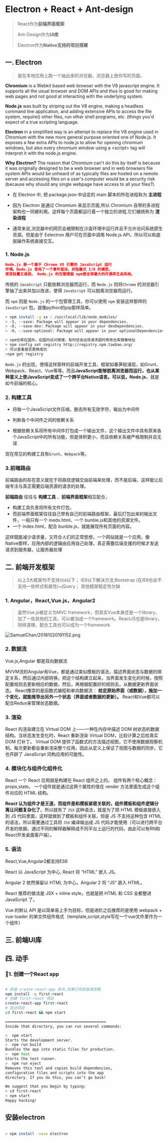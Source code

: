 # Electron + React + Ant-design

> React作为**前端界面框架**
>
> Ant-Design作为**UI库**
>
>Electron作为**Native支持的项目搭建**

## 一. Electron

> 是在本地应用上跑一个抽出来的浏览器，浏览器上放你写的页面。

**Chromium** is a Webkit based web browser with the V8 javascript engine. It supports all the usual browser and DOM APIs and thus is good for making web pages and not good at interacting with the underlying system.

**Node.js** was built by striping out the V8 engine, making a headless command line application, and adding extensive APIs to access the file system, require() other files, run other shell programs, etc. (things you'd expect of a true scripting language.

**Electron** in a simplified way is an attempt to replace the V8 engine used in Chromium with the new more general purpose oriented one of Node.js. It exposes a few extra APIs to node.js to allow for opening chromium windows, but also every chromium window using a \<script\> tag will interpret it with the node.js engine.

**Why Electron?** The reason that Chromium can't do this by itself is because it was originally designed to be a web browser and in web browsers file system APIs would be unheard of as typically files are hosted on a remote server and accessing files on a user's computer would be a security risk (because why should any single webpage have access to all your files?).

- 在 Electron 中, 把 package.json 中设定的 main 脚本的所在进程称为 **主进程**

- 因为 Electron 是通过 Chromium 来显示页面,所以 Chromium 自带的多进程架构也一同被利用。这样每个页面都运行着一个独立的进程,它们被统称为 **渲染进程**

- 通常来说,浏览器中的网页会被限制在沙盒环境中运行并且不允许访问系统原生资源。但是由于 Eelectron 用户可在页面中调用 Node.js API，所以可以和底层操作系统直接交互。

### 1. Node.js

```json
Node.js 是一个基于 Chrome V8 引擎的 JavaScript 运行
环境。Node.js 使用了一个事件驱动、非阻塞式 I/O 的模型，
使其轻量又高效。 Node.js 的包管理器 npm是全球最大的开源库生态系统。
```

传统的 `JavaScript` 只能依赖浏览器而运行，而 `Node.js` 则将`Chrome` 的浏览器引擎抽了出来并加以改进，使得 `JavaScript` 可以脱离浏览器而运行。

而 `npm` 则是 `Node.js` 的一个包管理工具，你可以使用 `npm` 安装这样那样的 `JavaScript` 包，就像python的pip那样简单。

``` sh
> npm install -g xx : /usr/local/lib/node_modules/
> -S, --save: Package will appear in your dependencies.
> -D, --save-dev: Package will appear in your devDependencies.
> -O, --save-optional: Package will appear in your optionalDependencies.

> npm仓库在国外，在国内访问很慢，有时还会出现请求超时修改仓库镜像地址
> npm config set registry http://registry.npm.taobao.org/
> 可以查看是否更换成功
>npm get registry


```

`Node.js` 的出现，使得这样那样的前端开发工具、框架如春笋般涌现，如Grunt、Webpack、React、Vue等等。而且**JavaScript能够脱离浏览器而运行，也从某种意义上使JavaScript变成了一个跨平台Native语言。可以说，Node.js**，就是如今前端的核心。

### 2. 构建工具

- 将每一个JavaScript文件压缩，删去所有无效字符，输出为中间件

- 判断各个中间件之间的依赖关系

- 根据依赖关系将所有中间件打包成一个输出文件，这个输出文件中具有原来各个JavaScript中的所有功能，但是体积更小，而且依赖关系被严格限制并且无误

现在常见的构建工具有`Grunt`、`Webpack`等。

### 3.前端路由

前端路由的存在意义就在于将路径逻辑交由前端来处理，而不是后端，这样能让后端专注与真正需要后端资源的请求的处理。

**前端路由** 往往与 **构建工具** 、**前端界面框架**相互配合，

- 构建工具负责将所有文件打包，
- 而前端界面框架往往自己带有自己的前端路由框架，最后打包出来的输出文件，一般只有一个 inedx.html、一个 bunble.js和其他的资源文件。
- 一个 index.html，配合 bunble.js，就能展现所有页面的内容。

这样既能减少请求量，又符合人们的正常思想，一个网站就是一个应用，像Native那样，应用内部的逻辑由应用自己处理，真正需要后端支援的时候才发送请求到服务器，让服务器处理



## 二. 前端开发框架

> 以上3大框架均不支持`IE8`以下；
IE9以下解决方法:Bootstrap (在IE8也会不支持一些样式和属性)+jQuery；
其他框架稳定性欠缺

### 1. Angular，React,Vue.js，Angular2

> 虽然Vue.js被定义为MVC framework，但其实Vue本身还是一个library，加了一些其他的工具，可以被当成一个framework。ReactJS也是library，同样道理，配合工具也可以成为一个framework

![SamuelChan/20181020191152.png](http://ormqbgzmy.bkt.clouddn.com/SamuelChan/20181020191152.png)

### 2. 数据流

Vue.js,Angular 都是双向数据流

MVVM流的Angular和Vue，都是通过类似模板的语法，描述界面状态与数据的绑定关系，然后通过内部转换，把这个结构建立起来，当界面发生变化的时候，按照配置规则去更新相应的数据，然后，再根据配置好的规则去，从数据更新界面状态。
React推崇的是函数式编程和单向数据流： **给定原始界面（或数据），施加一个变化，就能推导出另外一个状态（界面或者数据的更新）。**
React和Vue都可以配合Redux来管理状态数据。

### 3. 渲染

React 的渲染建立在 Virtual DOM 上——一种在内存中描述 DOM 树状态的数据结构。当状态发生变化时，React 重新渲染 Virtual DOM，比较计算之后给真实 DOM 打补丁。
Virtual DOM 提供了函数式的方法描述视图，它不使用数据观察机制，每次更新都会重新渲染整个应用，因此从定义上保证了视图与数据的同步。它也开辟了 JavaScript 同构应用的可能性。

### 4. 模块化与组件化组件化

React
一个 React 应用就是构建在 React 组件之上的。 组件有两个核心概念：props,state。 一个组件就是通过这两个属性的值在 render 方法里面生成这个组件对应的 HTML 结构。

**React 认为组件才是王道，而组件是和模板紧密关联的，组件模板和组件逻辑分离让问题复杂化了**。所以就有了 `JSX` 这种语法，就是为了把 HTML 模板直接嵌入到 JS 代码里面，这样就做到了模板和组件关联，但是 JS 不支持这种包含 HTML 的语法，所以需要通过工具将 `JSX` 编译输出成 JS 代码才能使用（可以进行跨平台开发的依据，通过不同的解释器解释成不同平台上运行的代码，由此可以有RN和React开发桌面客户端）。

### 5. 语法

React,Vue,Angular2都支持ES6

React 以 JavaScript 为中心, React 将 “HTML” 嵌入 JS。

Angular 2 依然保留以 HTML 为中心。Angular 2 将 “JS” 嵌入 HTML。

React 推荐的做法是 JSX + inline style，也就是把 HTML 和 CSS 全都整进 JavaScript 了。

Vue 的默认 API 是以简单易上手为目标，但是进阶之后推荐的是使用 webpack + vue-loader 的单文件组件格式（template,script,style写在一个vue文件里作为一个组件）


## 三. 前端UI库


## 四. 动手

### 1. 创建一个React app

```sh

# 安装 create-react-app 命令,如果已将安装请忽略
npm install -g first-react
# 创建 first-react 项目
create-react-app first-react
# 启动项目
cd first-react && npm start

=============================================
Inside that directory, you can run several commands:

>  npm start
Starts the development server.
>  npm run build
Bundles the app into static files for production.
>  npm test
Starts the test runner.
>  npm run eject
Removes this tool and copies build dependencies, 
configuration files and scripts into the app 
directory. If you do this, you can’t go back!

We suggest that you begin by typing:
> cd first-react
> npm start
Happy hacking!
```

## 安装electron

```sh

> npm install -save electron

```